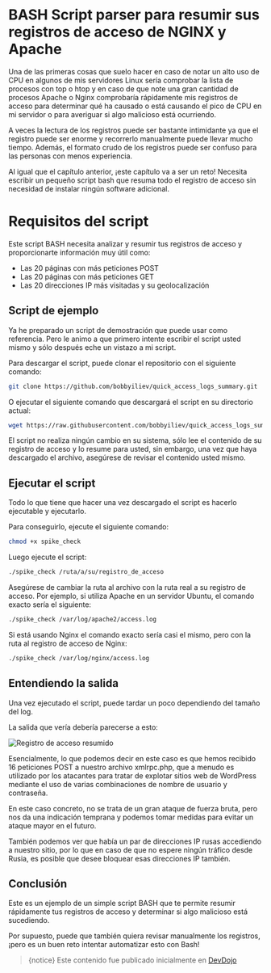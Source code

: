 # BASH Script parser para resumir sus registros de acceso de NGINX y Apache

Una de las primeras cosas que suelo hacer en caso de notar un alto uso de CPU en algunos de mis servidores Linux sería comprobar la lista de procesos con top o htop y en caso de que note una gran cantidad de procesos Apache o Nginx comprobaría rápidamente mis registros de acceso para determinar qué ha causado o está causando el pico de CPU en mi servidor o para averiguar si algo malicioso está ocurriendo.

A veces la lectura de los registros puede ser bastante intimidante ya que el registro puede ser enorme y recorrerlo manualmente puede llevar mucho tiempo. Además, el formato crudo de los registros puede ser confuso para las personas con menos experiencia.

Al igual que el capítulo anterior, ¡este capítulo va a ser un reto! Necesita escribir un pequeño script bash que resuma todo el registro de acceso sin necesidad de instalar ningún software adicional.

# Requisitos del script

Este script BASH necesita analizar y resumir tus registros de acceso y proporcionarte información muy útil como:

* Las 20 páginas con más peticiones POST
* Las 20 páginas con más peticiones GET
* Las 20 direcciones IP más visitadas y su geolocalización

## Script de ejemplo

Ya he preparado un script de demostración que puede usar como referencia. Pero le animo a que primero intente escribir el script usted mismo y sólo después eche un vistazo a mi script.

Para descargar el script, puede clonar el repositorio con el siguiente comando:


```bash
git clone https://github.com/bobbyiliev/quick_access_logs_summary.git
```

O ejecutar el siguiente comando que descargará el script en su directorio actual:

```bash
wget https://raw.githubusercontent.com/bobbyiliev/quick_access_logs_summary/master/spike_check
```

El script no realiza ningún cambio en su sistema, sólo lee el contenido de su registro de acceso y lo resume para usted, sin embargo, una vez que haya descargado el archivo, asegúrese de revisar el contenido usted mismo.

## Ejecutar el script

Todo lo que tiene que hacer una vez descargado el script es hacerlo ejecutable y ejecutarlo.

Para conseguirlo, ejecute el siguiente comando:

```bash
chmod +x spike_check
```

Luego ejecute el script:

```bash
./spike_check /ruta/a/su/registro_de_acceso
```

Asegúrese de cambiar la ruta al archivo con la ruta real a su registro de acceso. Por ejemplo, si utiliza Apache en un servidor Ubuntu, el comando exacto sería el siguiente:

```bash
./spike_check /var/log/apache2/access.log
```

Si está usando Nginx el comando exacto sería casi el mismo, pero con la ruta al registro de acceso de Nginx:

```bash
./spike_check /var/log/nginx/access.log
```

## Entendiendo la salida

Una vez ejecutado el script, puede tardar un poco dependiendo del tamaño del log.

La salida que vería debería parecerse a esto:

![Registro de acceso resumido](https://imgur.com/WWHVMrj.png)

Esencialmente, lo que podemos decir en este caso es que hemos recibido 16 peticiones POST a nuestro archivo xmlrpc.php, que a menudo es utilizado por los atacantes para tratar de explotar sitios web de WordPress mediante el uso de varias combinaciones de nombre de usuario y contraseña.

En este caso concreto, no se trata de un gran ataque de fuerza bruta, pero nos da una indicación temprana y podemos tomar medidas para evitar un ataque mayor en el futuro.

También podemos ver que había un par de direcciones IP rusas accediendo a nuestro sitio, por lo que en caso de que no espere ningún tráfico desde Rusia, es posible que desee bloquear esas direcciones IP también.

## Conclusión

Este es un ejemplo de un simple script BASH que te permite resumir rápidamente tus registros de acceso y determinar si algo malicioso está sucediendo.

Por supuesto, puede que también quiera revisar manualmente los registros, ¡pero es un buen reto intentar automatizar esto con Bash!

>{notice} Este contenido fue publicado inicialmente en [DevDojo](https://devdojo.com/bobbyiliev/bash-script-to-summarize-your-nginx-and-apache-access-logs)